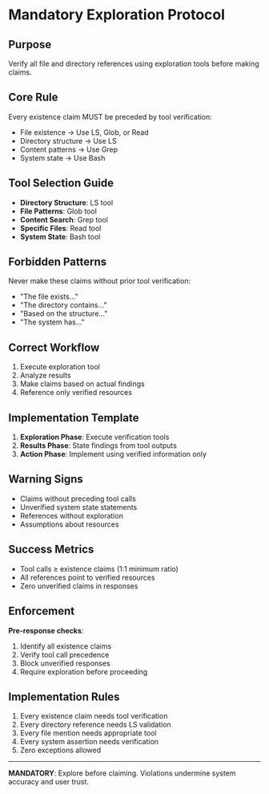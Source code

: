 # Mandatory Exploration Protocol

## Purpose
Verify all file and directory references using exploration tools before making claims.

## Core Rule
Every existence claim MUST be preceded by tool verification:
- File existence → Use LS, Glob, or Read
- Directory structure → Use LS
- Content patterns → Use Grep
- System state → Use Bash

## Tool Selection Guide
- **Directory Structure**: LS tool
- **File Patterns**: Glob tool  
- **Content Search**: Grep tool
- **Specific Files**: Read tool
- **System State**: Bash tool

## Forbidden Patterns
Never make these claims without prior tool verification:
- "The file exists..."
- "The directory contains..."
- "Based on the structure..." 
- "The system has..."

## Correct Workflow
1. Execute exploration tool
2. Analyze results
3. Make claims based on actual findings
4. Reference only verified resources

## Implementation Template
1. **Exploration Phase**: Execute verification tools
2. **Results Phase**: State findings from tool outputs
3. **Action Phase**: Implement using verified information only

## Warning Signs
- Claims without preceding tool calls
- Unverified system state statements
- References without exploration
- Assumptions about resources

## Success Metrics
- Tool calls ≥ existence claims (1:1 minimum ratio)
- All references point to verified resources
- Zero unverified claims in responses

## Enforcement
**Pre-response checks**:
1. Identify all existence claims
2. Verify tool call precedence
3. Block unverified responses
4. Require exploration before proceeding

## Implementation Rules
1. Every existence claim needs tool verification
2. Every directory reference needs LS validation
3. Every file mention needs appropriate tool
4. Every system assertion needs verification
5. Zero exceptions allowed

---

**MANDATORY**: Explore before claiming. Violations undermine system accuracy and user trust.